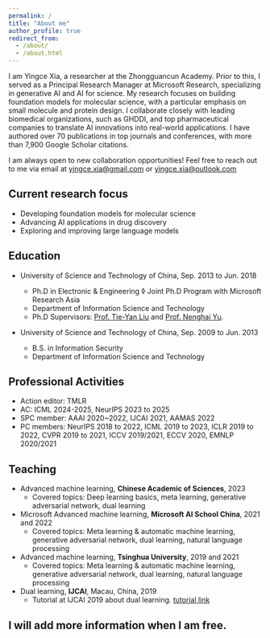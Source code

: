 ```yaml
---
permalink: /
title: "About me"
author_profile: true
redirect_from: 
  - /about/
  - /about.html
---
```


I am Yingce Xia, a researcher at the Zhongguancun Academy. Prior to this, I served as a Principal Research Manager at Microsoft Research, specializing in generative AI and AI for science. My research focuses on building foundation models for molecular science, with a particular emphasis on small molecule and protein design.  I collaborate closely with leading biomedical organizations, such as GHDDI, and top pharmaceutical companies to translate AI innovations into real-world applications. I have authored over 70 publications in top journals and conferences, with more than 7,900 Google Scholar citations.

I am always open to new collaboration opportunities! Feel free to reach out to me via email at yingce.xia@gmail.com or yingce.xia@outlook.com

## Current research focus
- Developing foundation models for molecular science
- Advancing AI applications in drug discovery
- Exploring and improving large language models

## Education
- University of Science and Technology of China,  Sep. 2013 to Jun. 2018
  - Ph.D in Electronic & Engineering ◊ Joint Ph.D Program with Microsoft Research Asia
  - Department of Information Science and Technology
  - Ph.D Supervisors: [Prof. Tie-Yan Liu](https://www.bjzgca.edu.cn/PicDetail.aspx?ID=285) and [Prof. Nenghai Yu](http://staff.ustc.edu.cn/~ynh/).

- University of Science and Technology of China, Sep. 2009 to Jun. 2013
  - B.S. in Information Security
  - Department of Information Science and Technology

## Professional Activities
  - Action editor: TMLR
  - AC: ICML 2024-2025, NeurIPS 2023 to 2025
  - SPC member: AAAI 2020~2022, IJCAI 2021, AAMAS 2022
  - PC members: NeurIPS 2018 to 2022, ICML 2019 to 2023, ICLR 2019 to 2022, CVPR 2019 to 2021, ICCV 2019/2021, ECCV 2020, EMNLP 2020/2021


## Teaching
- Advanced machine learning, **Chinese Academic of Sciences**, 2023
  - Covered topics: Deep learning basics, meta learning, generative adversarial network, dual learning
- Microsoft Advanced machine learning, **Microsoft AI School China**, 2021 and 2022
  - Covered topics: Meta learning & automatic machine learning, generative adversarial network, dual learning, natural language processing
- Advanced machine learning, **Tsinghua University**, 2019 and 2021
  - Covered topics: Meta learning & automatic machine learning, generative adversarial network, dual learning, natural language processing
- Dual learning, **IJCAI**, Macau, China, 2019
  - Tutorial at IJCAI 2019 about dual learning. [tutorial link](https://duallearning-tutorial.github.io)



## I will add more information when I am free. 
